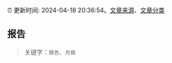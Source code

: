 :alarm_clock: 更新时间: 2024-04-18 20:36:54。[文章来源](/README.md)、[文章分类](/TAGS.md)

## 报告


> 关键字：`报告`、`月报`



